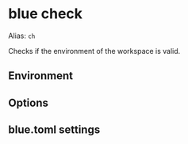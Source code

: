 # blue check

Alias: `ch`

Checks if the environment of the workspace is valid.

## Environment

## Options

## blue.toml settings

